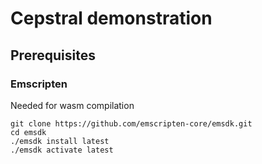 # Cepstral demonstration



## Prerequisites


### Emscripten
Needed for wasm compilation

```
git clone https://github.com/emscripten-core/emsdk.git
cd emsdk
./emsdk install latest
./emsdk activate latest
```


